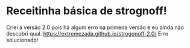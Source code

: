 # Receitinha básica de strognoff!
Criei a versão 2.0 pois há algum erro na primeira versão e eu ainda não descobri qual.
https://extremezada.github.io/strogonoff-2.0/
Erro solucionado!
